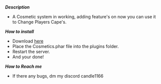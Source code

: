 ***Description***
- A Cosmetic system in working, adding feature's on now you can use it to Change Players Cape's.

***How to install***
- Download [here](https://www.mediafire.com/file/kjnublo2kzkt8pl/Cosmetics_%25281%2529.phar/file)
- Place the Cosmetics.phar file into the plugins folder.
- Restart the server.
- And your done!

***How to Reach me***
- If there any bugs, dm my discord candle1166

